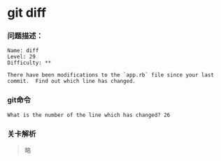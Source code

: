 # git diff

### 问题描述：

```text
Name: diff
Level: 29
Difficulty: **

There have been modifications to the `app.rb` file since your last commit.  Find out which line has changed.
```

### git命令

```shell
What is the number of the line which has changed? 26
```

### 关卡解析

> 略